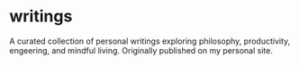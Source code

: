 # writings
A curated collection of personal writings exploring philosophy, productivity, engeering, and mindful living. Originally published on my personal site.
